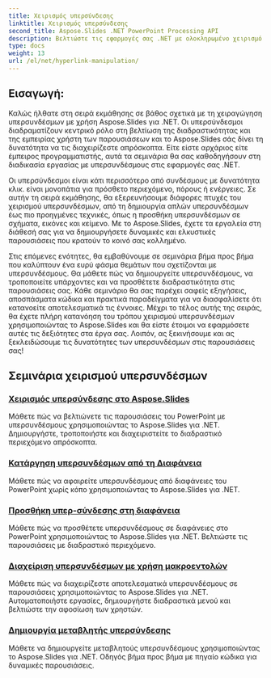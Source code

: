 ```yaml
---
title: Χειρισμός υπερσύνδεσης
linktitle: Χειρισμός υπερσύνδεσης
second_title: Aspose.Slides .NET PowerPoint Processing API
description: Βελτιώστε τις εφαρμογές σας .NET με ολοκληρωμένο χειρισμό υπερσυνδέσμων χρησιμοποιώντας το Aspose.Slides. Μάθετε πώς να διαχειρίζεστε υπερσυνδέσμους, να δημιουργείτε διαδραστικές παρουσιάσεις και να ενισχύετε την αφοσίωση των χρηστών χωρίς κόπο.
type: docs
weight: 13
url: /el/net/hyperlink-manipulation/
---
```


## Εισαγωγή:

Καλώς ήλθατε στη σειρά εκμάθησης σε βάθος σχετικά με τη χειραγώγηση υπερσυνδέσμων με χρήση Aspose.Slides για .NET. Οι υπερσύνδεσμοι διαδραματίζουν κεντρικό ρόλο στη βελτίωση της διαδραστικότητας και της εμπειρίας χρήστη των παρουσιάσεων και το Aspose.Slides σάς δίνει τη δυνατότητα να τις διαχειρίζεστε απρόσκοπτα. Είτε είστε αρχάριος είτε έμπειρος προγραμματιστής, αυτά τα σεμινάρια θα σας καθοδηγήσουν στη διαδικασία εργασίας με υπερσυνδέσμους στις εφαρμογές σας .NET.

Οι υπερσύνδεσμοι είναι κάτι περισσότερο από συνδέσμους με δυνατότητα κλικ. είναι μονοπάτια για πρόσθετο περιεχόμενο, πόρους ή ενέργειες. Σε αυτήν τη σειρά εκμάθησης, θα εξερευνήσουμε διάφορες πτυχές του χειρισμού υπερσυνδέσμων, από τη δημιουργία απλών υπερσυνδέσμων έως πιο προηγμένες τεχνικές, όπως η προσθήκη υπερσυνδέσμων σε σχήματα, εικόνες και κείμενο. Με το Aspose.Slides, έχετε τα εργαλεία στη διάθεσή σας για να δημιουργήσετε δυναμικές και ελκυστικές παρουσιάσεις που κρατούν το κοινό σας κολλημένο.

Στις επόμενες ενότητες, θα εμβαθύνουμε σε σεμινάρια βήμα προς βήμα που καλύπτουν ένα ευρύ φάσμα θεμάτων που σχετίζονται με υπερσυνδέσμους. Θα μάθετε πώς να δημιουργείτε υπερσυνδέσμους, να τροποποιείτε υπάρχοντες και να προσθέτετε διαδραστικότητα στις παρουσιάσεις σας. Κάθε σεμινάριο θα σας παρέχει σαφείς εξηγήσεις, αποσπάσματα κώδικα και πρακτικά παραδείγματα για να διασφαλίσετε ότι κατανοείτε αποτελεσματικά τις έννοιες. Μέχρι το τέλος αυτής της σειράς, θα έχετε πλήρη κατανόηση του τρόπου χειρισμού υπερσυνδέσμων χρησιμοποιώντας το Aspose.Slides και θα είστε έτοιμοι να εφαρμόσετε αυτές τις δεξιότητες στα έργα σας. Λοιπόν, ας ξεκινήσουμε και ας ξεκλειδώσουμε τις δυνατότητες των υπερσυνδέσμων στις παρουσιάσεις σας!

## Σεμινάρια χειρισμού υπερσυνδέσμων
### [Χειρισμός υπερσύνδεσης στο Aspose.Slides](./hyperlink-manipulation/)
Μάθετε πώς να βελτιώνετε τις παρουσιάσεις του PowerPoint με υπερσυνδέσμους χρησιμοποιώντας το Aspose.Slides για .NET. Δημιουργήστε, τροποποιήστε και διαχειριστείτε το διαδραστικό περιεχόμενο απρόσκοπτα.
### [Κατάργηση υπερσυνδέσμων από τη Διαφάνεια](./remove-hyperlinks/)
Μάθετε πώς να αφαιρείτε υπερσυνδέσμους από διαφάνειες του PowerPoint χωρίς κόπο χρησιμοποιώντας το Aspose.Slides για .NET.
### [Προσθήκη υπερ-σύνδεσης στη διαφάνεια](./add-hyperlink/)
Μάθετε πώς να προσθέτετε υπερσυνδέσμους σε διαφάνειες στο PowerPoint χρησιμοποιώντας το Aspose.Slides για .NET. Βελτιώστε τις παρουσιάσεις με διαδραστικό περιεχόμενο.
### [Διαχείριση υπερσυνδέσμων με χρήση μακροεντολών](./macro-hyperlink/)
Μάθετε πώς να διαχειρίζεστε αποτελεσματικά υπερσυνδέσμους σε παρουσιάσεις χρησιμοποιώντας το Aspose.Slides για .NET. Αυτοματοποιήστε εργασίες, δημιουργήστε διαδραστικά μενού και βελτιώστε την αφοσίωση των χρηστών.
### [Δημιουργία μεταβλητής υπερσύνδεσης](./mutable-hyperlink/)
Μάθετε να δημιουργείτε μεταβλητούς υπερσυνδέσμους χρησιμοποιώντας το Aspose.Slides για .NET. Οδηγός βήμα προς βήμα με πηγαίο κώδικα για δυναμικές παρουσιάσεις.